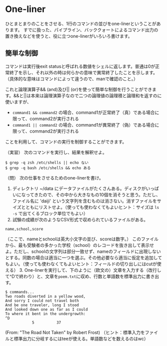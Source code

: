 # One-liner

ひとまとまりのことをさせる、1行のコマンドの並びをone-linerということがあります。
すでに扱った、パイプライン、バッククォートによるコマンド出力の置き換えなどを使うと、役に立つone-linerがいろいろ書けます。

## 簡単な制御
コマンドは実行後exit statusと呼ばれる数値をシェルに返します。普通は0が正常終了を示し、それ以外の時は何らかの意味で異常終了したことを示します。（具体的な意味はコマンドによって違うので、manで確認のこと。）

これと論理演算子&& (and)及び|| (or)を使って簡単な制御を行うことができます。&&と||は本来は論理演算子なので二つの論理値の論理積と論理和を返すのに使いますが、
- `command1 && command2` の場合、command1が正常終了（真）である場合に限って、command2が実行される
- `command1 || command2` の場合、command1が異常終了（偽）である場合に限って、command2が実行される

ことを利用して、コマンドの実行を制御することができます。

（実習）
次のコマンドを実行し、結果を解釈せよ。
```
$ grep -q zsh /etc/shells || echo ない
$ grep -q bash /etc/shells && echo ある
```

（問）
次の仕事をさせるためのone-linerを書け。

1. ディレクトリ ~/data にデータファイルがたくさんある。ディスクがいっぱいになってきたので、その中から大きなもの10個を消そうと思う。ただし、ファイル名に 'daiji' という文字列を含むものは消さない。消すファイルをサイズとともにリストせよ。（使っても使わなくてもよいヒント：サイズは `ls -s` で出てくるブロック単位でもよい）
2. 試験の成績が次のようなCSV形式で収められているファイルがある。
```
name,school,score
```
（ここで、nameとschoolは英大小文字の並び、scoreは数字。）
このファイルから、最も受験者の多かった学校（school）のレコードを抜き出して表示せよ。ただし、schoolの文字列は部分一致せず、nameのフィールドに出現しないとする。同数の場合は適当に一つを選ぶ。その他必要なら適当に仮定を追加してもよい。（使っても使わなくてもよいヒント：フィールドの切り出しにはcutが使える）
3.
One-linerを実行して、下のように（欧文の）文章を入力する（改行して^Dで終わり）と、文章を`poem.txt`に収め、行数と単語数を標準出力に書き出す。
```
$ commands...
Two roads diverted in a yellow wood,
And sorry I could not travel both
And be one traveler, long I stood
And looked down one as far as I could
To where it bent in the undergrowth:
^D
            5          37
```
(From: "The Road Not Taken" by Robert Frost)
（ヒント：標準入力をファイルと標準出力に分岐するにはteeが使える。単語数などを数えるのはwc）
